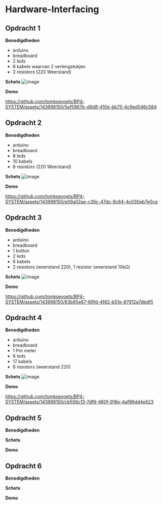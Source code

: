 # Hardware-Interfacing

## Opdracht 1


**Benodigdheden**
- arduino
- breadboard
- 2 leds
- 6 kabels waarvan 2 verlengstukjes
- 2 resistors (220 Weerstand)


**Schets**
![image](https://github.com/tomkoevoets/BP4-SYSTEM/assets/143998150/e0e7d922-8f6a-4749-aad0-727d62fed784)


**Demo**


https://github.com/tomkoevoets/BP4-SYSTEM/assets/143998150/5af5967b-d9d8-410e-bb75-4c9ed546c584



## Opdracht 2


**Benodigdheden**
- arduino
- breadboard
- 8 leds
- 10 kabels 
- 8 resistors (220 Weerstand)

  
**Schets**
![image](https://github.com/tomkoevoets/BP4-SYSTEM/assets/143998150/7e7617ae-b297-4c0a-8b43-73d3e7916bfd)

**Demo**


https://github.com/tomkoevoets/BP4-SYSTEM/assets/143998150/e09a02ae-c26c-47dc-9c84-4c030eb7e0ca




## Opdracht 3


**Benodigdheden**
- arduino
- breadboard
- 1 button
- 2 leds
- 6 kabels 
- 2 resistors (weerstand 220), 1 resistor (weerstand 10kΩ)

**Schets**
![image](https://github.com/tomkoevoets/BP4-SYSTEM/assets/143998150/3d32e6b0-2622-4299-b8d6-0f89f4a2f972)

**Demo**


https://github.com/tomkoevoets/BP4-SYSTEM/assets/143998150/63b65e67-69fd-4f82-b51e-87912a7dbdf5



## Opdracht 4


**Benodigdheden**
- arduino
- breadboard
- 1 Pot meter
- 6 leds
- 17 kabels 
- 6 resistors (weerstand 220)

**Schets**
![image](https://github.com/tomkoevoets/BP4-SYSTEM/assets/143998150/4e7b8a50-4dda-4935-84ae-ba0a8f7ae607)


**Demo**


https://github.com/tomkoevoets/BP4-SYSTEM/assets/143998150/cb556c13-7df8-460f-918e-4af96dd4e623



## Opdracht 5


**Benodigdheden**

**Schets**

**Demo**

## Opdracht 6


**Benodigdheden**

**Schets**

**Demo**
